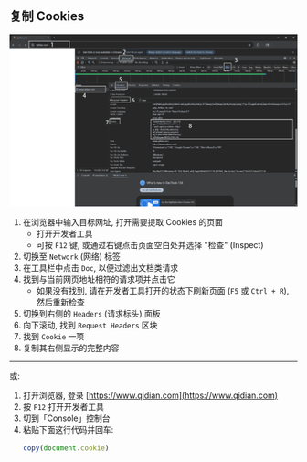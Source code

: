 ## 复制 Cookies

![copy_qidian_cookies](./images/qidian_cookies.png)

1. 在浏览器中输入目标网址, 打开需要提取 Cookies 的页面
   - 打开开发者工具
   - 可按 `F12` 键, 或通过右键点击页面空白处并选择 "检查" (Inspect)
2. 切换至 `Network` (网络) 标签
3. 在工具栏中点击 `Doc`, 以便过滤出文档类请求
4. 找到与当前网页地址相符的请求项并点击它
   - 如果没有找到, 请在开发者工具打开的状态下刷新页面 (`F5` 或 `Ctrl + R`), 然后重新检查
5. 切换到右侧的 `Headers` (请求标头) 面板
6. 向下滚动, 找到 `Request Headers` 区块
7. 找到 `Cookie` 一项
8. 复制其右侧显示的完整内容

---

或:

1. 打开浏览器, 登录 [https://www.qidian.com](https://www.qidian.com)
2. 按 `F12` 打开开发者工具
3. 切到「Console」控制台
4. 粘贴下面这行代码并回车:
    ```js
    copy(document.cookie)
    ```
